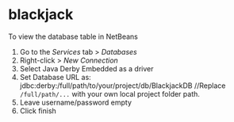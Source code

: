 # blackjack
To view the database table in NetBeans
1. Go to the *Services* tab > *Databases*
2. Right-click > *New Connection*
3. Select Java Derby Embedded as a driver
4. Set Database URL as: jdbc:derby:/full/path/to/your/project/db/BlackjackDB
//Replace `/full/path/...` with your own local project folder path.
5. Leave username/password empty
6. Click finish
